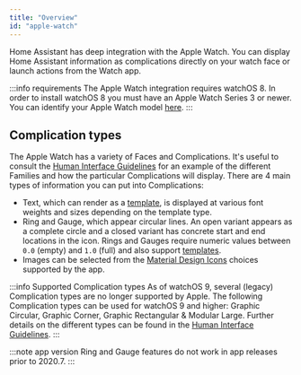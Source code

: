 ```yaml
---
title: "Overview"
id: "apple-watch"
---
```


Home Assistant has deep integration with the Apple Watch. You can display Home Assistant information as complications directly on your watch face or launch actions from the Watch app.

:::info requirements
The Apple Watch integration requires watchOS 8. In order to install watchOS 8 you must have an Apple Watch Series 3 or newer. You can identify your Apple Watch model [here](https://support.apple.com/HT204507).
:::

## Complication types

The Apple Watch has a variety of Faces and Complications. It's useful to consult the [Human Interface Guidelines](https://developer.apple.com/design/human-interface-guidelines/components/system-experiences/complications/) for an example of the different Families and how the particular Complications will display. There are 4 main types of information you can put into Complications:

- Text, which can render as a [template](https://www.home-assistant.io/docs/configuration/templating/), is displayed at various font weights and sizes depending on the template type.
- Ring and Gauge, which appear circular lines. An open variant appears as a complete circle and a closed variant has concrete start and end locations in the icon. Rings and Gauges require numeric values between `0.0` (empty) and `1.0` (full) and also support [templates](https://www.home-assistant.io/docs/configuration/templating/).
- Images can be selected from the [Material Design Icons](http://materialdesignicons.com) choices supported by the app. 

:::info Supported Complication types
As of watchOS 9, several (legacy) Complication types are no longer supported by Apple. The following Complication types can be used for watchOS 9 and higher: Graphic Circular, Graphic Corner, Graphic Rectangular & Modular Large. Further details on the different types can be found in the [Human Interface Guidelines](https://developer.apple.com/design/human-interface-guidelines/components/system-experiences/complications/).
:::

:::note app version 
Ring and Gauge features do not work in app releases prior to 2020.7.
:::
